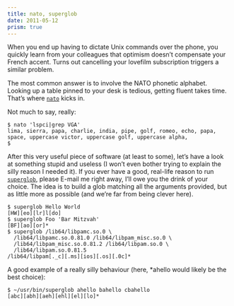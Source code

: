 ```yaml
---
title: nato, superglob
date: 2011-05-12
prism: true
---
```


When you end up having to dictate Unix commands over the phone, you quickly learn from your colleagues that optimism doesn’t compensate your French accent. Turns out cancelling your lovefilm subscription triggers a similar problem.

The most common answer is to involve the NATO phonetic alphabet. Looking up a table pinned to your desk is tedious, getting fluent takes time. That’s where [`nato`](https://github.com/pcarrier/stuff/blob/master/fun/nato.c) kicks in.

Not much to say, really:

```shell
$ nato 'lspci|grep VGA'
lima, sierra, papa, charlie, india, pipe, golf, romeo, echo, papa, space, uppercase victor, uppercase golf, uppercase alpha,
$
```

After this very useful piece of software (at least to some), let’s have a look at something stupid and useless (I won’t even bother trying to explain the silly reason I needed it). If you ever have a good, real-life reason to run [`superglob`](https://github.com/pcarrier/stuff/blob/master/fun/superglob.c), please E-mail me right away, I’ll owe you the drink of your choice. The idea is to build a glob matching all the arguments provided, but as little more as possible (and we’re far from being clever here).

```shell
$ superglob Hello World
[HW][eo][lr]l[do]
$ superglob Foo 'Bar Mitzvah'
[BF][ao][or]*
$ superglob /lib64/libpamc.so.0 \
  /lib64/libpamc.so.0.81.0 /lib64/libpam_misc.so.0 \
  /lib64/libpam_misc.so.0.81.2 /lib64/libpam.so.0 \
  /lib64/libpam.so.0.81.5
/lib64/libpam[._c][.ms][ios][.os][.0c]*
```

A good example of a really silly behaviour (here, \*ahello would likely be the best choice):

```shell
$ ~/usr/bin/superglob ahello bahello cbahello
[abc][abh][aeh][ehl][el][lo]*
```

